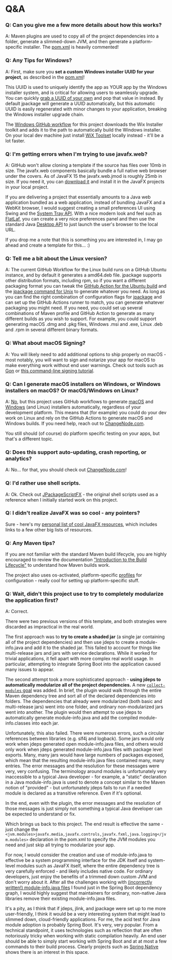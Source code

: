 # Q&A

### Q: Can you give me a few more details about how this works?

A: Maven plugins are used to copy all of the project dependencies into a folder, generate a slimmed-down JVM, and
then generate a platform-specific installer. The [pom.xml](https://github.com/wiverson/maven-jpackage-template/blob/main/pom.xml)
is heavily commented!

### Q: Any Tips for Windows?

A: First, make sure you **set a custom Windows installer UUID for your project**, as described in 
the [pom.xml](https://github.com/wiverson/maven-jpackage-template/blob/main/pom.xml)!

This UUID is used to uniquely identify the app as YOUR app by the Windows installer system, and is critical for 
allowing users to seamlessly upgrade. You can quickly [grab a UUID of your own](https://www.uuidgenerator.net/) and pop that value in instead. By default jpackage will generate a UUID automatically, but this automatic UUID is easily
regenerated with minor changes to your application, breaking the Windows installer upgrade chain.

The [Windows GitHub workflow](https://github.com/wiverson/maven-jpackage-template/blob/main/.github/workflows/maven-build-installer-windows.yml)
for this project downloads the Wix Installer toolkit and adds it to the path to automatically build the Windows
installer. On your local dev machine just install [WiX Toolset](https://wixtoolset.org/)
locally instead - it'll be a lot faster.

### Q: I'm getting errors when I'm trying to use javafx.web?

A: GitHub won't allow cloning a template if the source has files over 10mb in size. The javafx.web components basically
bundle a full native web browser under the covers. As of JavaFX 15 the javafx.web.jmod is roughly 25mb in size. If you
need it, you can [download it](https://gluonhq.com/products/javafx/) and install it in the JavaFX projects in your local
project.

If you are delivering a project that essentially amounts to a Java web application bundled as a web application, instead of
bundling JavaFX and a WebKit browser, I would suggest creating a small preferences UI using Swing and 
the [System Tray API](https://docs.oracle.com/javase/tutorial/uiswing/misc/systemtray.html). With a nice modern look and feel
such as [FlatLaf](https://www.formdev.com/flatlaf/), you can create a very nice preferences panel and then use the
standard Java [Desktop API](https://docs.oracle.com/javase/9/docs/api/java/awt/Desktop.html) to just launch the user's
browser to the local URL.

If you drop me a note that this is something you are interested in, I may go ahead and create a template for this... :)

### Q: Tell me a bit about the Linux version?

A: The current GitHub Workflow for the Linux build runs on a GitHub Ubuntu instance, and by default it generates a
amd64.deb file. jpackage supports other distribution formats, including rpm, so if you want a different packaging format
you can tweak the
[GitHub Action for the Ubuntu build](https://github.com/wiverson/maven-jpackage-template/blob/main/.github/workflows/maven-build-installer-unix.yml)
and
the [jpackage command for Unix](https://github.com/wiverson/maven-jpackage-template/blob/main/src/packaging/unix-jpackage.txt)
to generate whatever you need. As long as you can find the right combination of configuration flags for
[jpackage](https://docs.oracle.com/en/java/javase/15/docs/specs/man/jpackage.html) and can set up the GitHub Actions
runner to match, you can generate whatever packaging you might need. If you need, you could set up several combinations
of Maven profile and GitHub Action to generate as many different builds as you wish to support. For example, you could
support generating macOS .dmg and .pkg files, Windows .msi and .exe, Linux .deb and .rpm in several different binary
formats.

### Q: What about macOS Signing?

A: You will likely need to add additional options to ship properly on macOS - most notably, you will want to sign and
notarize your app for macOS to make everything work without end user warnings. Check out tools such
as [Gon](https://github.com/nordcloud/gon)
or [this command-line signing tutorial](https://blog.dgunia.de/2020/02/12/signed-macos-programs-with-java-14/).

### Q: Can I generate macOS installers on Windows, or Windows installers on macOS? Or macOS/Windows on Linux?

A: [No](https://openjdk.java.net/jeps/392), but this project uses GitHub workflows to generate
[macOS](https://github.com/wiverson/maven-jpackage-template/blob/main/.github/workflows/maven-build-installer.yml)
and
[Windows](https://github.com/wiverson/maven-jpackage-template/blob/main/.github/workflows/maven-build-installer-windows.yml) (and Linux)
installers automatically, regardless of your development platform. This means that (for example)
you could do your dev work on Linux and rely on the GitHub Actions to generate macOS and Windows builds. If you need
help, reach out to [ChangeNode.com](https://changenode.com/).

You still should (of course) do platform specific testing on your apps, but that's a different topic.

### Q: Does this support auto-updating, crash reporting, or analytics?

A: No... for that, you should check out [ChangeNode.com](https://changenode.com/)!

### Q: I'd rather use shell scripts.

A: Ok. Check out [JPackageScriptFX](https://github.com/dlemmermann/JPackageScriptFX) - the original shell scripts
used as a reference when I initially started work on this project.

### Q: I didn't realize JavaFX was so cool - any pointers?

Sure - here's
my [personal list of cool JavaFX resources](https://gist.github.com/wiverson/6c7f49819016cece906f0e8cea195ea2), which
includes links to a few other big lists of resources.

### Q: Any Maven tips?

If you are not familiar with the standard Maven build lifecycle, you are highly encouraged to review the documentation
["Introduction to the Build Lifecycle"](https://maven.apache.org/guides/introduction/introduction-to-the-lifecycle.html)
to understand how Maven builds work.

The project also uses os-activated, platform-specific
[profiles](https://maven.apache.org/guides/introduction/introduction-to-profiles.html) for configuration - really cool
for setting up platform-specific stuff.

### Q: Wait, didn't this project use to try to completely modularize the application first?

A: Correct.

There were two previous versions of this template, and both strategies were discarded as impractical in the real world.

The first approach was to **try to create a shaded jar** (a single jar containing all of the project dependencies) and then
use jdeps to create a module-info.java and add it to the shaded jar. This failed to account for things like multi-release
jars and jars with service declarations. While it worked for trivial applications, it fell apart with more complex real
world usage. In particular, attempting to integrate Spring Boot into the application caused many issues to appear.

The second attempt took a more sophisticated approach - **using jdeps to automatically modularize all of the project dependencies.** 
A new [`collect-modules` goal](https://github.com/wiverson/jtoolprovider-plugin/blob/main/collect-modules-doc.md) 
was added. In brief, the plugin would walk through the entire Maven dependency tree and sort all of the declared dependencies
into folders. The dependencies that already were modularized (both basic and multi-release jars) went into one folder,
and ordinary non-modularized jars went into another. The plugin would then attempt to use jdeps to automatically generate
module-info.java and add the compiled module-info.classes into each jar.

Unfortunately, this also failed. There were numerous errors, such a circular references between libraries (e.g. slf4j and
logback). Some jars would only work when jdeps generated open module-info.java files, and others would only work when
jdeps generated module-info.java files with package level exports. Many, many jars would have large numbers of packages
exposed, which mean that the resulting module-info.java files contained many, many entries. The error messages and the
resolution for these messages were very, very confusing. The terminology around modules is unfortunately very inaccessible
to a typical Java developer - for example, a "static" declaration in a Java module-info.java is used to denote a concept
similar to the Maven notion of "provided" - but unfortunately jdeps fails to run if a needed module is declared as
a transitive reference. Even if it's optional.

In the end, even with the plugin, the error messages and the resolution of those messages is just simply not something
a typical Java developer can be expected to understand or fix.

Which brings us back to this project. The end result is effective the same - just change the `<jvm.modules>javafx.media,javafx.controls,javafx.fxml,java.logging</jvm.modules>` declaration in the pom.xml to
specify the JVM modules you need and just skip all trying to modularize your app.

For now, I would consider the creation and use of module-info.java to effective be a system programming interface
for the JDK itself and system-level modules such as JavaFX itself, where the entire dependency tree is very carefully
enforced - and likely includes native code. For ordinary developers, just enjoy the benefits of a trimmed down custom
JVM and don't worry about it. After all the challenges working with
 [(incorrectly written!) module-info.java files](https://github.com/sormuras/modules/tree/main/doc/suspicious)
I found just in the Spring Boot dependency graph, I would highly suggest that maintainers for ordinary, non-native
Java libraries remove their existing module-info.java files.

It's a pity, as I think that if jdeps, jlink, and jpackage were set up to me more user-friendly, I think it would
be a very interesting system that might lead to slimmed down, cloud-friendly applications. For me, the
acid test for Java module adoption is probably Spring Boot. It's very, very popular. From a technical standpoint, it
uses technologies such as reflection that are often notoriously tricky when working with static compilation heavily.
An end user should be able to simply start working with Spring Boot and at at most a few commands to their build
process. Clearly projects such as [Spring Native](https://github.com/spring-projects-experimental/spring-native)
shows there is an interest in this space.
 